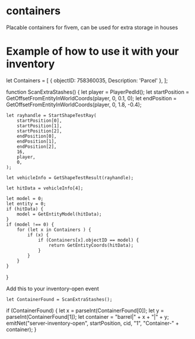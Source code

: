 # containers
 Placable containers for fivem, can be used for extra storage in houses


# Example of how to use it with your inventory

let Containers = [
    { objectID: 758360035, Description: 'Parcel' },
];


function ScanExtraStashes() {
    let player = PlayerPedId();
    let startPosition = GetOffsetFromEntityInWorldCoords(player, 0, 0.1, 0);
    let endPosition = GetOffsetFromEntityInWorldCoords(player, 0, 1.8, -0.4);

    let rayhandle = StartShapeTestRay(
        startPosition[0],
        startPosition[1],
        startPosition[2],
        endPosition[0],
        endPosition[1],
        endPosition[2],
        16,
        player,
        0,
    );

    let vehicleInfo = GetShapeTestResult(rayhandle);

    let hitData = vehicleInfo[4];

    let model = 0;
    let entity = 0;
    if (hitData) {
        model = GetEntityModel(hitData);
    }
    if (model !== 0) {
        for (let x in Containers ) {
            if (x) {
                if (Containers[x].objectID == model) {
                    return GetEntityCoords(hitData);
                }
            }
        }
    }
    
}


Add this to your inventory-open event

    let ContainerFound = ScanExtraStashes();

 if (ContainerFound) {
        let x = parseInt(ContainerFound[0]);
        let y = parseInt(ContainerFound[1]);
        let container = "barrel|" + x + "|" + y;
        emitNet("server-inventory-open", startPosition, cid, "1", "Container-" + container);
 }